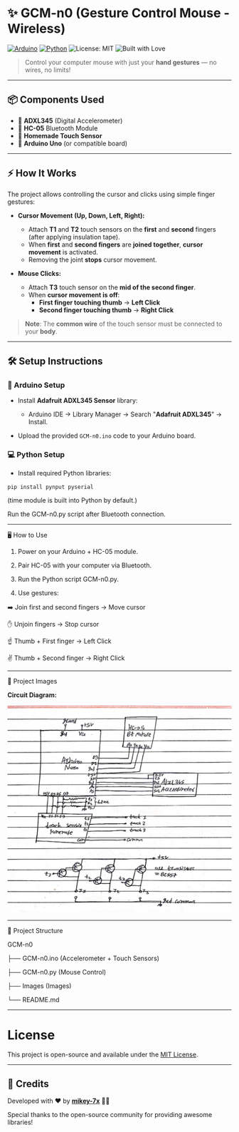 # ✨ GCM-n0 (Gesture Control Mouse - Wireless)

[![Arduino](https://img.shields.io/badge/Arduino-IDE-blue?logo=arduino)](https://www.arduino.cc/)
[![Python](https://img.shields.io/badge/Python-3.x-yellow?logo=python)](https://www.python.org/)
![License: MIT](https://img.shields.io/badge/License-MIT-green)
![Built with Love](https://img.shields.io/badge/Built%20with-%E2%9D%A4-red)

> Control your computer mouse with just your **hand gestures** — no wires, no limits!

---

## 📦 Components Used

- 🔹 **ADXL345** (Digital Accelerometer)
- 🔹 **HC-05** Bluetooth Module
- 🔹 **Homemade Touch Sensor**
- 🔹 **Arduino Uno** (or compatible board)

---

## ⚡ How It Works

The project allows controlling the cursor and clicks using simple finger gestures:

- **Cursor Movement (Up, Down, Left, Right):**
  - Attach **T1** and **T2** touch sensors on the **first** and **second** fingers (after applying insulation tape).
  - When **first** and **second fingers** are **joined together**, **cursor movement** is activated.
  - Removing the joint **stops** cursor movement.

- **Mouse Clicks:**
  - Attach **T3** touch sensor on the **mid of the second finger**.
  - When **cursor movement is off**:
    - **First finger touching thumb** → **Left Click**
    - **Second finger touching thumb** → **Right Click**

> **Note**: The **common wire** of the touch sensor must be connected to your **body**.

---

## 🛠️ Setup Instructions

### 🔧 Arduino Setup
- Install **Adafruit ADXL345 Sensor** library:
  - Arduino IDE → Library Manager → Search "**Adafruit ADXL345**" → Install.

- Upload the provided `GCM-n0.ino` code to your Arduino board.

### 💻 Python Setup
- Install required Python libraries:
```bash
pip install pynput pyserial
```
(time module is built into Python by default.)

Run the GCM-n0.py script after Bluetooth connection.



---

🖥️ How to Use

1. Power on your Arduino + HC-05 module.


2. Pair HC-05 with your computer via Bluetooth.


3. Run the Python script GCM-n0.py.


4. Use gestures:

➡️ Join first and second fingers → Move cursor

✋ Unjoin fingers → Stop cursor

☝️ Thumb + First finger → Left Click

✌️ Thumb + Second finger → Right Click





---

📸 Project Images

**Circuit Diagram:**

![Circuit Diagram](gcm-n0.jpg)

---

📁 Project Structure

GCM-n0

├── GCM-n0.ino (Accelerometer + Touch Sensors)

├── GCM-n0.py (Mouse Control)

├── Images (Images)

└── README.md

---

# License

This project is open-source and available under the [MIT License](LICENSE).

---

## **📜 Credits**  
Developed with  ❤️ by **[mikey-7x](https://github.com/mikey-7x)** 🚀🔥  

Special thanks to the open-source community for providing awesome libraries!
